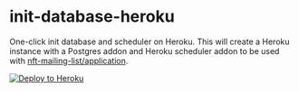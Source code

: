 # init-database-heroku

One-click init database and scheduler on Heroku. This will create a Heroku instance with a Postgres addon and Heroku scheduler addon to be used with [nft-mailing-list/application](https://github.com/nft-mailing-list/application).

[![Deploy to Heroku](https://www.herokucdn.com/deploy/button.svg)](https://dashboard.heroku.com/new?template=https%3A%2F%2Fgithub.com%2Fnft-mailing-list%2Finit-database-heroku)